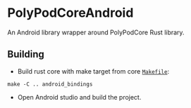 # PolyPodCoreAndroid

An Android library wrapper around PolyPodCore Rust library.

## Building

- Build rust core with make target from core [`Makefile`](../Makefile):
```
make -C .. android_bindings
```
- Open Android studio and build the project.